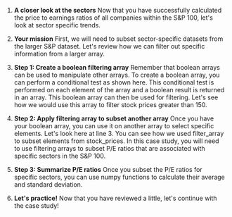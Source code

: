 1. **A closer look at the sectors**
Now that you have successfully calculated the price to earnings ratios of all companies within the S&P 100, let's look at sector specific trends.

2. **Your mission**
First, we will need to subset sector-specific datasets from the larger S&P dataset. Let's review how we can filter out specific information from a larger array.

3. **Step 1: Create a boolean filtering array**
Remember that boolean arrays can be used to manipulate other arrays. To create a boolean array, you can perform a conditional test as shown here. This conditional test is performed on each element of the array and a boolean result is returned in an array. This boolean array can then be used for filtering. Let's see how we would use this array to filter stock prices greater than 150.

4. **Step 2: Apply filtering array to subset another array**
Once you have your boolean array, you can use it on another array to select specific elements. Let's look here at line 3. You can see how we used filter_array to subset elements from stock_prices. In this case study, you will need to use filtering arrays to subset P/E ratios that are associated with specific sectors in the S&P 100.

5. **Step 3: Summarize P/E ratios**
Once you subset the P/E ratios for specific sectors, you can use numpy functions to calculate their average and standard deviation.

6. **Let's practice!**
Now that you have reviewed a little, let's continue with the case study!